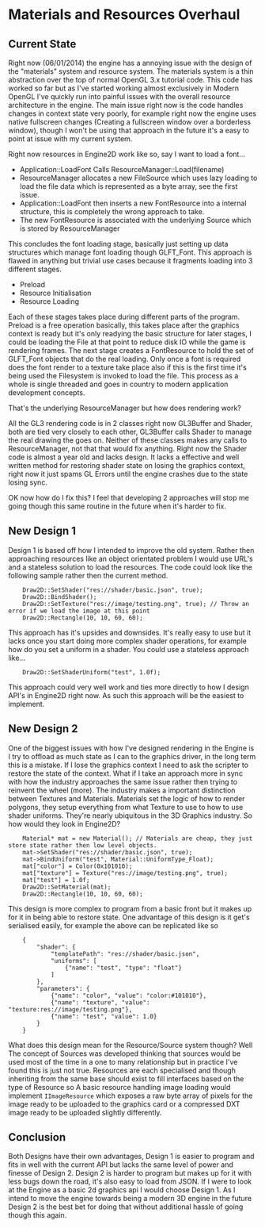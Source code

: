 # Materials and Resources Overhaul

## Current State
Right now (06/01/2014) the engine has a annoying issue with the design of the "materials" system and resource system. The materials system is a thin abstraction over the top of normal OpenGL 3.x tutorial code. This code has worked so far but as I've started working almost exclusively in Modern OpenGL I've quickly run into painful issues with the overall resource architecture in the engine. The main issue right now is the code handles changes in context state very poorly, for example right now the engine uses native fullscreen changes (Creating a fullscreen window over a borderless window), though I won't be using that approach in the future it's a easy to point at issue with my current system.

Right now resources in Engine2D work like so, say I want to load a font…

- Application::LoadFont Calls ResourceManager::Load(filename)
- ResourceManager allocates a new FileSource which uses lazy loading to load the file data which is represented as a byte array, see the first issue.
- Application::LoadFont then inserts a new FontResource into a internal structure, this is completely the wrong approach to take.
- The new FontResource is associated with the underlying Source which is stored by ResourceManager

This concludes the font loading stage, basically just setting up data structures which manage font loading though GLFT_Font. This approach is flawed in anything but trivial use cases because it fragments loading into 3 different stages.

- Preload
- Resource Initialisation
- Resource Loading

Each of these stages takes place during different parts of the program. Preload is a free operation basically, this takes place after the graphics context is ready but it's only readying the basic structure for later stages, I could be loading the File at that point to reduce disk IO while the game is rendering frames. The next stage creates a FontResource to hold the set of GLFT_Font objects that do the real loading. Only once a font is required does the font render to a texture take place also if this is the first time it's being used the Filesystem is invoked to load the file. This process as a whole is single threaded and goes in country to modern application development concepts.

That's the underlying ResourceManager but how does rendering work?

All the GL3 rendering code is in 2 classes right now GL3Buffer and Shader, both are tied very closely to each other, GL3Buffer calls Shader to manage the real drawing the goes on. Neither of these classes makes any calls to ResourceManager, not that that would fix anything. Right now the Shader code is almost a year old and lacks design. It lacks a effective and well written method for restoring shader state on losing the graphics context, right now it just spams GL Errors until the engine crashes due to the state losing sync.

OK now how do I fix this? I feel that developing 2 approaches will stop me going though this same routine in the future when it's harder to fix.

## New Design 1
Design 1 is based off how I intended to improve the old system. Rather then approaching resources like an object orientated problem I would use URL's and a stateless solution to load the resources. The code could look like the following sample rather then the current method.

```
	Draw2D::SetShader("res://shader/basic.json", true);
	Draw2D::BindShader();
	Draw2D::SetTexture("res://image/testing.png", true); // Throw an error if we load the image at this point
	Draw2D::Rectangle(10, 10, 60, 60);
```

This approach has it's upsides and downsides. It's really easy to use but it lacks once you start doing more complex shader operations, for example how do you set a uniform in a shader. You could use a stateless approach like...

```
	Draw2D::SetShaderUniform("test", 1.0f);
```

This approach could very well work and ties more directly to how I design API's in Engine2D right now. As such this approach will be the easiest to implement.

## New Design 2
One of the biggest issues with how I've designed rendering in the Engine is I try to offload as much state as I can to the graphics driver, in the long term this is a mistake. If I lose the graphics context I need to ask the scripter to restore the state of the context. What if I take an approach more in sync with how the industry approaches the same issue rather then trying to reinvent the wheel (more). The industry makes a important distinction between Textures and Materials. Materials set the logic of how to render polygons, they setup everything from what Texture to use to how to use shader uniforms. They're nearly ubiquitous in the 3D Graphics industry. So how would they look in Engine2D?

```
	Material* mat = new Material(); // Materials are cheap, they just store state rather then low level objects.
	mat->SetShader("res://shader/basic.json", true);
	mat->BindUniform("test", Material::UniformType_Float);
	mat["color"] = Color(0x101010);
	mat["texture"] = Texture("res://image/testing.png", true);
	mat["test"] = 1.0f;
	Draw2D::SetMaterial(mat);
	Draw2D::Rectangle(10, 10, 60, 60);
```

This design is more complex to program from a basic front but it makes up for it in being able to restore state. One advantage of this design is it get's serialised easily, for example the above can be replicated like so

```
	{
		"shader": {
			"templatePath": "res://shader/basic.json",
			"uniforms": [
				{"name": "test", "type": "float"}			]
		},
		"parameters": {
			{"name": "color", "value": "color:#101010"},
			{"name": "texture", "value": "texture:res://image/testing.png"},
			{"name": "test", "value": 1.0}		}	}
```

What does this design mean for the Resource/Source system though? Well The concept of Sources was developed thinking that sources would be used most of the time in a one to many relationship but in practice I've found this is just not true. Resources are each specialised and though inheriting from the same base should exist to fill interfaces based on the type of Resource so A basic resource handling image loading would implement `IImageResource` which exposes a raw byte array of pixels for the image ready to be uploaded to the graphics card or a compressed DXT image ready to be uploaded slightly differently.

## Conclusion
Both Designs have their own advantages, Design 1 is easier to program and fits in well with the current API but lacks the same level of power and finesse of Design 2. Design 2 is harder to program but makes up for it with less bugs down the road, it's also easy to load from JSON. If I were to look at the Engine as a basic 2d graphics api I would choose Design 1. As I intend to move the engine towards being a modern 3D engine in the future Design 2 is the best bet for doing that without additional hassle of going though this again.